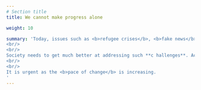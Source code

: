 ```yaml
---
# Section title
title: We cannot make progress alone

weight: 10

summary: 'Today, issues such as <b>refugee crises</b>, <b>fake news</b>, <b>online safety</b> and <b>climate change</b> are not being sufficiently solved. 
<br/>
<br/>
Society needs to get much better at addressing such **c hallenges**. Across all boundaries. 
<br/>
<br/>
It is urgent as the <b>pace of change</b> is increasing.
'
---
```


